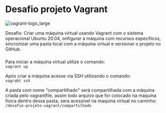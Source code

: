 # Desafio projeto Vagrant

![vagrant-logo_large](https://github.com/user-attachments/assets/5f3f4b28-1e5f-4aab-af42-0adf73e4015d)

 Desafio: Criar uma máquina virtual usando Vagrant com o sistema operacional Ubuntu 20.04, onfigurar a máquina com recursos específicos, sincronizar uma pasta local com a máquina virtual e versionar o projeto no GitHub.  

 ###

Para iniciar a máquina virtual utilize o comando:  
`vagrant up`

Após criar a máquina acesse via SSH utilizando o comando:  
`vagrabt ssh`

A pasta com nome "compartilhado" será compartilhada com a máquina criada pelo vagrantfile, assim todo arquivo que for colocado na maquina fisica dentro dessa pasta, sera acessivel na maquina virtual no caminho:  
`/desafio-projeto-vagrant/compartilhado`